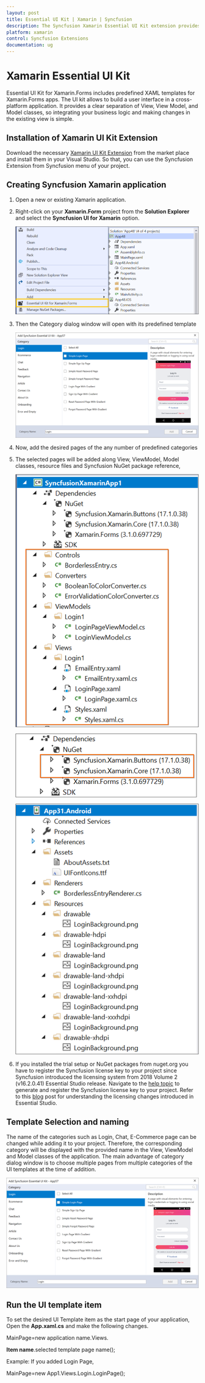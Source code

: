 ```yaml
---
layout: post
title: Essential UI Kit | Xamarin | Syncfusion
description: The Syncfusion Xamarin Essential UI Kit extension provides the predefined design for the Xamarin.Forms.
platform: xamarin
control: Syncfusion Extensions
documentation: ug
---
```


# Xamarin Essential UI Kit

Essential UI Kit for Xamarin.Forms includes predefined XAML templates for Xamarin.Forms apps. The UI kit allows to build a user interface in a cross-platform application. It provides a clear separation of View, View Model, and Model classes, so integrating your business logic and making changes in the existing view is simple. 

## Installation of Xamarin UI Kit Extension

Download the necessary [Xamarin UI Kit Extension](https://marketplace.visualstudio.com/items?itemName=SyncfusionInc.Essential-UI-Kit-Xamarin-Forms) from the market place and install them in your Visual Studio. So that, you can use the Syncfusion Extension from Syncfusion menu of your project.

## Creating Syncfusion Xamarin application

1. Open a new or existing Xamarin application.

2. Right-click on your **Xamarin.Form** project from the **Solution Explorer** and select the              **Syncfusion UI for Xamarin** option.

   ![Syncfusion Essential UI Kit Context menu](Essential-UI-Kit-images/Context-Menu.png)

3. Then the Category dialog window will open with its predefined template   

   ![Add new item dialog box](Essential-UI-Kit-images/Add-New-Item-dialog-box.png)

4. Now, add the desired pages of the any number of predefined categories

5. The selected pages will be added along View, ViewModel, Model classes, resource files and Syncfusion NuGet package reference,

   ![MVVM files](Essential-UI-Kit-images/mvvm-files.png)

   ![Added NuGet](Essential-UI-Kit-images/Add-NuGet.png)

   ![Added Resources](Essential-UI-Kit-images/Resources.png)

6. If you installed the trial setup or NuGet packages from nuget.org you have to register the Syncfusion license key to your project since Syncfusion introduced the licensing system from 2018 Volume 2 (v16.2.0.41) Essential Studio release. Navigate to the [help topic](https://help.syncfusion.com/common/essential-studio/licensing/license-key#how-to-generate-syncfusion-license-key) to generate and register the Syncfusion license key to your project. Refer to this [blog](https://blog.syncfusion.com/post/Whats-New-in-2018-Volume-2-Licensing-Changes-in-the-1620x-Version-of-Essential-Studio.aspx?_ga=2.11237684.1233358434.1587355730-230058891.1567654773) post for understanding the licensing changes introduced in Essential Studio. 

## Template Selection and naming

The name of the categories such as Login, Chat, E-Commerce page can be changed while adding it to your project. Therefore, the corresponding category will be displayed with the provided name in the View, ViewModel and Model classes of the application.
The main advantage of category dialog window is to choose multiple pages from multiple categories of the UI templates at the time of addition.

![Add new item dialog box](Essential-UI-Kit-images/Add-New-Item-dialog-box.png)

## Run the UI template item

To set the desired UI Template item as the start page of your application, Open the **App.xaml.cs** and make the following changes.

MainPage=new application name.Views. 

**Item name**.selected template page name();

Example: If you added Login Page,

MainPage=new App1.Views.Login.LoginPage();